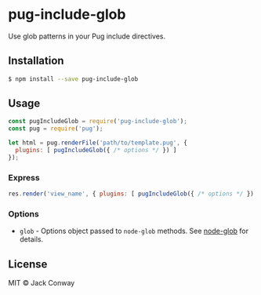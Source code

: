 # pug-include-glob

Use glob patterns in your Pug include directives.

## Installation

```bash
$ npm install --save pug-include-glob
```

## Usage

```javascript
const pugIncludeGlob = require('pug-include-glob');
const pug = require('pug');

let html = pug.renderFile('path/to/template.pug', {
  plugins: [ pugIncludeGlob({ /* options */ }) ]
});
```

### Express

```javascript
res.render('view_name', { plugins: [ pugIncludeGlob({ /* options */ }) ] })
```

### Options

- `glob` - Options object passed to `node-glob` methods. See [node-glob](http://github.com/isaacs/node-glob) for details.

## License
MIT &copy; Jack Conway
